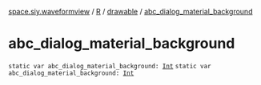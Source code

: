 [space.siy.waveformview](../../index.md) / [R](../index.md) / [drawable](index.md) / [abc_dialog_material_background](./abc_dialog_material_background.md)

# abc_dialog_material_background

`static var abc_dialog_material_background: `[`Int`](https://kotlinlang.org/api/latest/jvm/stdlib/kotlin/-int/index.html)
`static var abc_dialog_material_background: `[`Int`](https://kotlinlang.org/api/latest/jvm/stdlib/kotlin/-int/index.html)